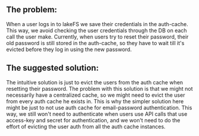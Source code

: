 ## The problem: 
When a user logs in to lakeFS we save their credentials in the auth-cache. 
This way, we avoid checking the user credentials through the DB on each call the user make.
Currently, when users try to reset their password, their old password is still stored in the auth-cache, so they have to wait till it's evicted before they log in using the new password.


## The suggested solution: 
The intuitive solution is just to evict the users from the auth cache when resetting their password. 
The problem with this solution is that we might not necessarily have a centralized cache, so we might need to evict the user from every auth cache he exists in. 
This is why the simpler solution here might be just to not use auth cache for email-password authentication. 
This way, we still won't need to authenticate when users use API calls that use access-key and secret for authentication, and we won't need to do the effort of evicting the user auth from all the auth cache instances.
